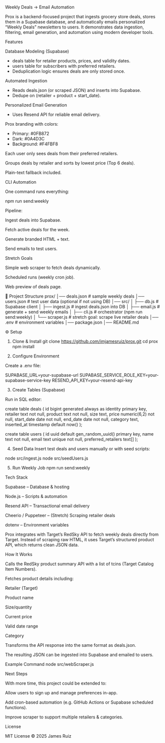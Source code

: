 Weekly Deals → Email Automation

Prox is a backend-focused project that ingests grocery store deals, stores them in a Supabase database, and automatically emails personalized “Weekly Deals” newsletters to users. It demonstrates data ingestion, filtering, email generation, and automation using modern developer tools.

Features

Database Modeling (Supabase) 
- deals table for retailer products, prices, and validity dates.
- users table for subscribers with preferred retailers.
- Deduplication logic ensures deals are only stored once.

Automated Ingestion
- Reads deals.json (or scraped JSON) and inserts into Supabase.
- Dedupe on (retailer + product + start_date).


Personalized Email Generation
- Uses Resend API for reliable email delivery.
  
Prox branding with colors:
- Primary: #0FB872
- Dark: #0A4D3C
- Background: #F4FBF8

Each user only sees deals from their preferred retailers.

Groups deals by retailer and sorts by lowest price (Top 6 deals).

Plain-text fallback included.

CLI Automation

One command runs everything:

npm run send:weekly


Pipeline:

Ingest deals into Supabase.

Fetch active deals for the week.

Generate branded HTML + text.

Send emails to test users.

Stretch Goals

Simple web scraper to fetch deals dynamically.

Scheduled runs (weekly cron job).

Web preview of deals page.

📂 Project Structure
prox/
│── deals.json           # sample weekly deals
│── users.json           # test user data (optional if not using DB)
│── src/
│   ├── db.js            # Supabase client
│   ├── ingest.js        # ingest deals.json into DB
│   ├── email.js         # generate + send weekly emails
│   ├── cli.js           # orchestrator (npm run send:weekly)
│   └── scraper.js       # stretch goal: scrape live retailer deals
│── .env                 # environment variables
│── package.json
│── README.md

⚙️ Setup
1. Clone & Install
git clone https://github.com/imjamesruiz/prox.git
cd prox
npm install

2. Configure Environment

Create a .env file:

SUPABASE_URL=your-supabase-url
SUPABASE_SERVICE_ROLE_KEY=your-supabase-service-key
RESEND_API_KEY=your-resend-api-key

3. Create Tables (Supabase)

Run in SQL editor:

create table deals (
  id bigint generated always as identity primary key,
  retailer text not null,
  product text not null,
  size text,
  price numeric(6,2) not null,
  start_date date not null,
  end_date date not null,
  category text,
  inserted_at timestamp default now()
);

create table users (
  id uuid default gen_random_uuid() primary key,
  name text not null,
  email text unique not null,
  preferred_retailers text[]
);

4. Seed Data
Insert test deals and users manually or with seed scripts:

node src/ingest.js
node src/seedUsers.js

5. Run Weekly Job
npm run send:weekly

Tech Stack

Supabase – Database & hosting

Node.js – Scripts & automation

Resend API – Transactional email delivery

Cheerio / Puppeteer – (Stretch) Scraping retailer deals

dotenv – Environment variables




Prox integrates with Target’s RedSky API to fetch weekly deals directly from Target. Instead of scraping raw HTML, it uses Target’s structured product API, which returns clean JSON data.

How It Works

Calls the RedSky product summary API with a list of tcins (Target Catalog Item Numbers).

Fetches product details including:

Retailer (Target)

Product name

Size/quantity

Current price

Valid date range

Category

Transforms the API response into the same format as deals.json.

The resulting JSON can be ingested into Supabase and emailed to users.

Example Command
node src/webScraper.js


Next Steps

With more time, this project could be extended to:


Allow users to sign up and manage preferences in-app.

Add cron-based automation (e.g. GitHub Actions or Supabase scheduled functions).

Improve scraper to support multiple retailers & categories.




License

MIT License © 2025 James Ruiz
